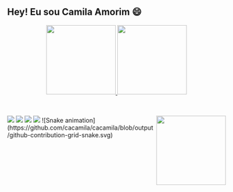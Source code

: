 ## Hey! Eu sou Camila Amorim 😄
<div align="center">
  <a href="https://github.com/cacamila">
  <img height="160em" src="https://github-readme-stats.vercel.app/api?username=cacamila&show_icons=true&theme=radical&include_all_commits=true&count_private=true"/>
  <img height="160em" src="https://github-readme-stats.vercel.app/api/top-langs/?username=cacamila&layout=compact&langs_count=7&theme=radical"/>
</div>
  
<div style="display: inline_block"><br>
  
</div>

 
  ##
 
<div>
  <a href="https://www.instagram.com/camila_c_amorim/" target="_blank"><img src="https://img.shields.io/badge/-Instagram-%23E4405F?style=for-the-badge&logo=instagram&logoColor=white" target="_blank"></a>
  <a href = "c.a.camila@hotmail.com"><img src="https://img.shields.io/badge/-Email-%23333?style=for-the-badge&logo=email&logoColor=white" target="_blank"></a>
 <a href="" target="_blank"><img src="https://img.shields.io/badge/Discord-7289DA?style=for-the-badge&logo=discord&logoColor=white" target="_blank"></a> 
 <a href="https://www.linkedin.com/in/camila-costa-amorim-140a18115/" target="_blank"><img src="https://img.shields.io/badge/-LinkedIn-%230077B5?style=for-the-badge&logo=linkedin&logoColor=white" target="_blank"></a> 
 <img align="right" height="160em" src="https://imgflip.com/gif/5qncp0"/>  
  ![Snake animation](https://github.com/cacamila/cacamila/blob/output/github-contribution-grid-snake.svg)
 
</div>
